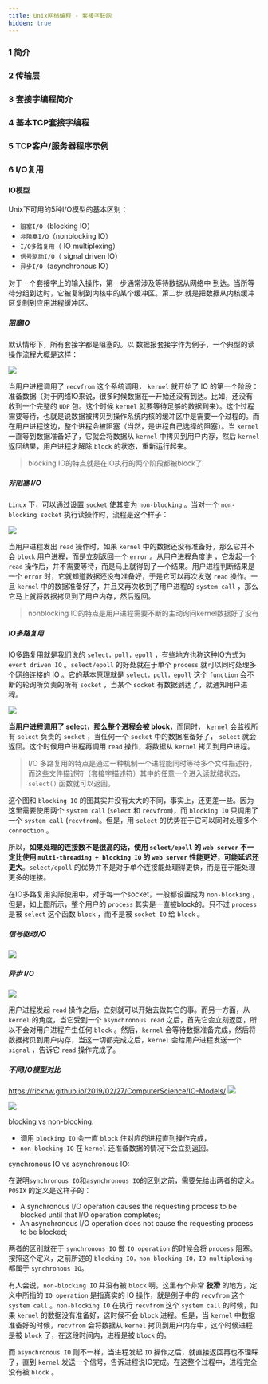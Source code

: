 ```yaml
---
title: Unix网络编程 - 套接字联⽹
hidden: true
---
```



### 1 简介
### 2 传输层
### 3 套接字编程简介
### 4 基本TCP套接字编程
### 5 TCP客户/服务器程序示例
### 6 I/O复用
#### IO模型

Unix下可用的5种I/O模型的基本区别：

  - `阻塞I/O`（blocking IO）
  - `非阻塞I/O`（nonblocking IO）
  - `I/O多路复用`（ IO multiplexing）
  - `信号驱动I/O`（ signal driven IO）
  - `异步I/O`（asynchronous IO）

对于⼀个套接字上的输⼊操作，第⼀步通常涉及等待数据从⽹络中 到达。当所等待分组到达时，它被复制到内核中的某个缓冲区。第⼆步 就是把数据从内核缓冲区复制到应⽤进程缓冲区。

##### 阻塞IO

默认情形下，所有套接字都是阻塞的。以 数据报套接字作为例⼦，一个典型的读操作流程大概是这样：

![](figures/blocking_io.png)

当用户进程调用了 `recvfrom` 这个系统调用， `kernel` 就开始了 IO 的第一个阶段：准备数据（对于网络IO来说，很多时候数据在一开始还没有到达。比如，还没有收到一个完整的 `UDP` 包。这个时候 `kernel` 就要等待足够的数据到来）。这个过程需要等待，也就是说数据被拷贝到操作系统内核的缓冲区中是需要一个过程的。而在用户进程这边，整个进程会被阻塞（当然，是进程自己选择的阻塞）。当 `kernel` 一直等到数据准备好了，它就会将数据从 `kernel` 中拷贝到用户内存，然后 `kernel` 返回结果，用户进程才解除 `block` 的状态，重新运行起来。

> blocking IO的特点就是在IO执行的两个阶段都被block了

##### 非阻塞 I/O

`Linux` 下，可以通过设置 `socket` 使其变为 `non-blocking` 。当对一个 `non-blocking socket` 执行读操作时，流程是这个样子：

![](figures/non-blocking_io.png)

当用户进程发出 `read` 操作时，如果 `kernel` 中的数据还没有准备好，那么它并不会 `block` 用户进程，而是立刻返回一个 `error` 。从用户进程角度讲 ，它发起一个 `read` 操作后，并不需要等待，而是马上就得到了一个结果。用户进程判断结果是一个 `error` 时，它就知道数据还没有准备好，于是它可以再次发送 `read` 操作。一旦 `kernel` 中的数据准备好了，并且又再次收到了用户进程的 `system call` ，那么它马上就将数据拷贝到了用户内存，然后返回。

> nonblocking IO的特点是用户进程需要不断的主动询问kernel数据好了没有

##### IO多路复用

IO多路复用就是我们说的 `select，poll，epoll` ，有些地方也称这种IO方式为 `event driven IO` 。`select/epoll` 的好处就在于单个 `process` 就可以同时处理多个网络连接的 IO 。它的基本原理就是 `select，poll，epoll` 这个 `function` 会不断的轮询所负责的所有 `socket` ，当某个 `socket` 有数据到达了，就通知用户进程。

![](figures/select_io.png)

**当用户进程调用了 select，那么整个进程会被 block**，而同时， `kernel` 会监视所有 `select` 负责的 `socket` ，当任何一个 `socket` 中的数据准备好了， `select` 就会返回。这个时候用户进程再调用 `read` 操作，将数据从 `kernel` 拷贝到用户进程。

> I/O 多路复用的特点是通过一种机制一个进程能同时等待多个文件描述符，而这些文件描述符（套接字描述符）其中的任意一个进入读就绪状态，`select()` 函数就可以返回。

这个图和 `blocking IO` 的图其实并没有太大的不同，事实上，还更差一些。因为这里需要使用两个 `system call` (`select` 和 `recvfrom`)，而 `blocking IO` 只调用了一个 `system call` (`recvfrom`)。但是，用 `select` 的优势在于它可以同时处理多个 `connection` 。

所以，**如果处理的连接数不是很高的话，使用 `select/epoll` 的 `web server` 不一定比使用 `multi-threading + blocking IO` 的 `web server` 性能更好，可能延迟还更大**。`select/epoll` 的优势并不是对于单个连接能处理得更快，而是在于能处理更多的连接。

在IO多路复用实际使用中，对于每一个socket，一般都设置成为 `non-blocking` ，但是，如上图所示，整个用户的 `process` 其实是一直被block的。只不过 `process` 是被 `select` 这个函数 `block` ，而不是被 `socket IO` 给 `block` 。

##### 信号驱动I/O

![](figures/15875685372221.gif)
##### 异步 I/O

![](figures/async_io.png)

用户进程发起 `read` 操作之后，立刻就可以开始去做其它的事。而另一方面，从 `kernel` 的角度，当它受到一个 `asynchronous read` 之后，首先它会立刻返回，所以不会对用户进程产生任何 `block` 。然后，`kernel` 会等待数据准备完成，然后将数据拷贝到用户内存，当这一切都完成之后，`kernel` 会给用户进程发送一个 `signal` ，告诉它 `read` 操作完成了。




##### 不同I/O模型对比

https://rickhw.github.io/2019/02/27/ComputerScience/IO-Models/
![](figures/15877302511531.png)


![](figures/15875685647078.gif)

blocking vs non-blocking: 

* 调用 `blocking IO` 会一直 `block` 住对应的进程直到操作完成，
* `non-blocking IO` 在 `kernel` 还准备数据的情况下会立刻返回。

synchronous IO vs asynchronous IO:

在说明`synchronous IO`和`asynchronous IO`的区别之前，需要先给出两者的定义。 `POSIX` 的定义是这样子的：

  - A synchronous I/O operation causes the requesting process to be blocked until that I/O operation completes;
  - An asynchronous I/O operation does not cause the requesting process to be blocked;

两者的区别就在于 `synchronous IO` 做 `IO operation` 的时候会将 `process` 阻塞。按照这个定义，之前所述的 `blocking IO，non-blocking IO，IO multiplexing` 都属于 `synchronous IO`。

有人会说，`non-blocking IO` 并没有被 `block` 啊。这里有个非常 **狡猾** 的地方，定义中所指的 `IO operation` 是指真实的 IO 操作，就是例子中的 `recvfrom` 这个 `system call` 。`non-blocking IO` 在执行 `recvfrom` 这个 `system call` 的时候，如果 `kernel` 的数据没有准备好，这时候不会 `block` 进程。但是，当 `kernel` 中数据准备好的时候，`recvfrom` 会将数据从 `kernel` 拷贝到用户内存中，这个时候进程是被 `block` 了，在这段时间内，进程是被 `block` 的。

而 `asynchronous IO` 则不一样，当进程发起 `IO` 操作之后，就直接返回再也不理睬了，直到 `kernel` 发送一个信号，告诉进程说IO完成。在这整个过程中，进程完全没有被 `block` 。


<!--###### 基本概念-->

<!--在 I/O 编程过程中,当需要同时处理多个客户端接入请求时，可以利用多线程或者 `I/O 多路复用` 技术进行处理。**`I/O多路复用` 技术通过把多个I/O的阻塞复用到同一个select的阻塞上，从而使得系统在单线程的情况下可以同时处理多个客户端请求**。**与传统的 `多线程/多进程` 模型比，I/O多路复用的最大优势是系统开销小，系统不需要创建新的额外进程或者线程，也不需要维护这些进程和线程的运行，降低了系统的维护工作量，节省了系统资源**，I/O多路复用的主要应用场景如下。

  - 服务器需要同时处理多个处于监听状态或者多个连接状态的套接字
  - 服务器需要同时处理多种网络协议的套接字

目前支持I/O多路复用的系统调用有 `select、pselect、poll、epoll`，在Linux网络编程; 过程中，很长一段时间都使用 `select` 做轮询和网络事件通知，然而 `select` 的一些固有缺陷导致了它的应用受到了很大的限制。最终 `Linux` 不得不在新的内核版本中寻找 `select` 的替代方案，最终选择了 `epoll`。 `epoll` 与 `select` 的原理比较类似，为了克服 `select` 的缺点， `epoll` 作了很多重大改进，现总结如下。

1. 支持一个进程打开的 socket 描述符（FD）不受限制（仅受限于操作系统的最大文件句柄数）：**`select` 最大的缺陷就是单个进程所打开的 FD 是有一定限制的**，它由 `FD_SETSIZE` 设置，默认值是 `1024` 。对于那些需要支持上万个 TCP 连接的大型服务器来说显然太少了。可以选择修改这个宏然后重新编译内核，不过这会带来网络效率的下降。我们也可以通过选择多进程的方案（传统的 Apache 方案）解决这个问题，不过虽然在 Linux上创建进程的代价比较小，但仍旧是不可忽视的，另外，进程间的数据交换非常麻烦，对于 Java 由于没有共享内存，需要通过 `Socket` 通信或者其他方式进行数据同步，这带来了额外的性能损耗，增加了程序复杂度，所以也不是一种完美的解决方案。值得庆幸的是， `epoll` 并没有这个限制，它所支持的 `FD` 上限是操作系统的 **最大文件句柄数**，这个数字远远大于 `1024` 。例如，在 `1 GB` 内存的机器上大约是 10万个句柄左右，具体的值可以通过`cat /proc/sys/fs/file- max` 察看，**通常情况下这个值跟系统的内存关系比较大**。

2. I/O效率不会随着FD数目的增加而线性下降：传统的 `select/poll` 另-个致命弱点就是当你拥有一个很大的 `socket` 集合，由于网络延时或者链路空闲，任一时刻只有少部分的 `socket` 是“活跃”的，但是 **`select/poll` 每次调用都会线性扫描全部的集合，导致效率呈现线性下降**。 `epoll` 不存在这个问题，它只会对“活跃”的 `socket` 进行操作，这是因为在内核实现中 `epoll` 是根据每个 `fd` 上面的 `callback` 函数实现的，那么，只有“活跃”的 `socket` 才会主动的去调用 `callback` 函数，其他 `idle` 状态 `socket` 则不会。**在这点上， `epoll` 实现了一个伪 AIO**。针对 `epoll` 和 `select` 性能对比的 `benchmark` 测试表明：**如果所有的 `socket` 都处于活跃态，例如一个高速 `LAN` 环境， `epoll` 并不比 `select/poll` 效率高太多；相反，如果过多使用 `epoll_ ctl` , 效率相比还有稍微的下降。但是一旦使用 `idleconnections` 模拟 `WAN` 环境，`epoll` 的效率就远在 `select/poll` 之上了**。

3. 使用 mmap 加速内核与用户空间的消息传递： 无论是 `select`，`poll` 还是 `epoll` 都需要内核把 FD 消息通知给用户空间，如何避免不必要的内存复制（Zero Copy）就显得非常重要， `epoll` 是通过内核和用户空间 `mmap` 共享同一块内存来实现。

4. Epoll 的 API 更加简单：包括创建一个 `epoll` 描述符、添加监听事件、阻塞等待所监听的事件发生，关闭 `epoll` 描述符等。值得说明的是，用来克服 `select/poll` 缺点的方法不只有 `epoll` , `epoll` 只是一种 `Linux` 的 实现方案。在 `freeBSD` 下有 `kqueue`

5. Epoll 边缘触发&水平触发： epoll 对文件描述符的操作有两种模式：LT（`level trigger`）和ET（`edge trigger`）。LT模式是 **默认模式** ，LT模式与ET模式的区别如下：

  - **LT模式**：当 epoll_wait 检测到描述符事件发生并将此事件通知应用程序，应用程序可以不立即处理该事件。下次调用 epoll_wait 时，会再次响应应用程序并通知此事件。
  - **ET模式**：当 epoll_wait 检测到描述符事件发生并将此事件通知应用程序，应用程序必须立即处理该事件。如果不处理，下次调用 epoll_wait 时，不会再次响应应用程序并通知此事件。

> ET模式 在很大程度上减少了 epoll 事件被重复触发的次数，因此 **效率要比LT模式高**。epoll 工作在ET模式的时候，**必须使用非阻塞套接口**，以避免由于一个文件句柄的阻塞读/阻塞写操作把处理多个文件描述符的任务饿死。-->



[^1]: Linux IO模式及 select、poll、epoll详解, https://segmentfault.com/a/1190000003063859